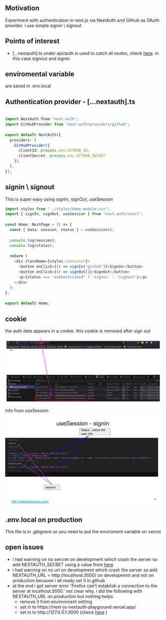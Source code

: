 <h2>Motivation</h2>
Experiment with authentication in next.js via NextAuth and Github as OAuth provider. i use simple signin \ signout

<h2>Points of interest</h2>
<ul>
<li>[...nextauth].ts under api/auth is used to catch all routes, check <a href='https://nextjs.org/docs/routing/dynamic-routes'>here</a>. in this case signout and signin</li>
</ul>

<h2>enviromental variable</h2>
are saved in .env.local

<h2>Authentication provider - [...nextauth].ts</h2>

```ts

import NextAuth from "next-auth";
import GitHubProvider from "next-auth/providers/github";

export default NextAuth({
  providers: [
    GitHubProvider({
      clientId: process.env.GITHUB_ID,
      clientSecret: process.env.GITHUB_SECRET
    }),
  ],
});

```

<h2>signin \ signout</h2>
This is super easy using signIn, signOut, useSession

```ts
import styles from "../styles/Home.module.css";
import { signIn, signOut, useSession } from "next-auth/react";

const Home: NextPage = () => {
  const { data: session, status } = useSession();

  console.log(session);
  console.log(status);

  return (
    <div className={styles.container}>
      <button onClick={() => signIn("github")}>SignIn</button>
      <button onClick={() => signOut()}>SignOut</button>
      <p>{status === "authenticated" ? 'signin' : 'signout'}</p>
    </div>
  );
};

export default Home;
```

<h2>cookie</h2>

the auth data appears in a cookie. this cookie is removed after sign out

![cookie after signin](./figs/cookie-after-signin.png)


info from useSession

![info from useSession](./figs/useSession-info.png)


<h2>.env.local on production</h2>
This file is in .gitignore so you need to put the enviroment variable on vercel
  

<h2>open issues</h2> 
<ul>
<li>i had warning on no sercret on development which crash the server so add NEXTAUTH_SECRET using a value from <a href='https://generate-secret.vercel.app/32'>here</a></li>
<li>i had warning on no url on development which crash the server so add NEXTAUTH_URL = http://localhost:3000/ on developemnt and not on production because i all ready set it in github </li>
<li>at the end i got server error 'Firefox can’t establish a connection to the server at localhost:3000.' not clear why. i did the following with NEXTAUTH_URL on production but nothing helps
<ul>
<li>remove it from environment setting</li>
<li>set in to https://next-js-nextauth-playground.vercel.app/</li>
<li>set in to http://127.0.0.1:3000 (check <a href='http://127.0.0.1:3000'>here</a> )
</ul>
</li>
</ul>